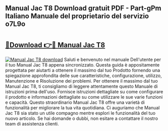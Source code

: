 ## Manual Jac T8 Download gratuit PDF - Part-gPm Italiano Manuale del proprietario del servizio o7L9o

# <h2><a href="http://dfbezl.blite.top/?on=Manual+Jac+T8">🔗Download 👉🔴 Manual Jac T8</a></h2>

[![Manual Jac T8 download](https://i.imgur.com/lujVjoI.png)](http://dfbezl.blite.top/?on=Manual+Jac+T8)
Saluti e benvenuto nel manuale Dell'utente per il tuo Manual Jac T8 appena sincronizzato. Questa guida è appositamente progettata per aiutarti a ottenere il massimo dal tuo Prodotto fornendo una spiegazione approfondita delle sue caratteristiche, configurazione, utilizzo, Manutenzione e Risoluzione dei problemi. Per ottenere il massimo dal tuo Manual Jac T8, ti consigliamo di leggere attentamente questo Manuale di istruzioni prima dell'uso. Fornisce istruzioni dettagliate su come configurare il prodotto e informazioni dettagliate su come utilizzare le sue varie funzioni e capacità. Questo straordinario Manual Jac T8 offre una varietà di funzionalità per migliorare la tua vita quotidiana. Ci auguriamo che Manual Jac T8 sia stato un utile compagno mentre esplori le funzionalità del tuo nuovo articolo. Se hai domande o dubbi, non esitare a contattare il nostro team di assistenza clienti.
